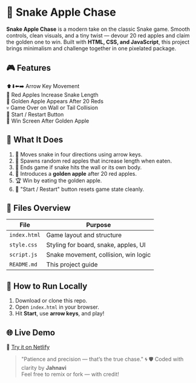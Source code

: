 # 🐍 Snake Apple Chase

**Snake Apple Chase** is a modern take on the classic Snake game. Smooth controls, clean visuals, and a tiny twist — devour 20 red apples and claim the golden one to win. Built with **HTML, CSS, and JavaScript**, this project brings minimalism and challenge together in one pixelated package.

## 🎮 Features

⬆️⬇️⬅️➡️ Arrow Key Movement  
🍎 Red Apples Increase Snake Length  
🌟 Golden Apple Appears After 20 Reds  
💀 Game Over on Wall or Tail Collision  
🔁 Start / Restart Button  
🎯 Win Screen After Golden Apple  

## 🧠 What It Does

1. 🐍 Moves snake in four directions using arrow keys.
2. 🍎 Spawns random red apples that increase length when eaten.
3. 🧱 Ends game if snake hits the wall or its own body.
4. 🌟 Introduces a **golden apple** after 20 red apples.
5. 🏆 Win by eating the golden apple.
6. 🔄 "Start / Restart" button resets game state cleanly.

## 📁 Files Overview

| File         | Purpose                                |
|--------------|----------------------------------------|
| `index.html` | Game layout and structure              |
| `style.css`  | Styling for board, snake, apples, UI   |
| `script.js`  | Snake movement, collision, win logic   |
| `README.md`  | This project guide                     |

## 🚀 How to Run Locally

1. Download or clone this repo.
2. Open `index.html` in your browser.
3. Hit **Start**, use **arrow keys**, and play!

## 🌐 Live Demo

🔗 [Try it on Netlify]()

> "Patience and precision — that’s the true chase." 🌀
🛡 Coded with clarity by **Jahnavi**  
Feel free to remix or fork — with credit!
